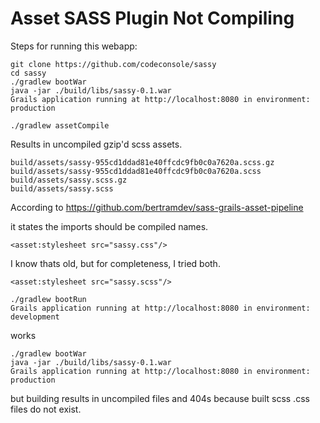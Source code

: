 # Asset SASS Plugin Not Compiling

Steps for running this webapp:
```shell
git clone https://github.com/codeconsole/sassy
cd sassy
./gradlew bootWar
java -jar ./build/libs/sassy-0.1.war 
Grails application running at http://localhost:8080 in environment: production
```


```shell
./gradlew assetCompile

```

Results in uncompiled gzip'd scss assets.

```
build/assets/sassy-955cd1ddad81e40ffcdc9fb0c0a7620a.scss.gz
build/assets/sassy-955cd1ddad81e40ffcdc9fb0c0a7620a.scss
build/assets/sassy.scss.gz
build/assets/sassy.scss
```

According to https://github.com/bertramdev/sass-grails-asset-pipeline

it states the imports should be compiled names.
```
<asset:stylesheet src="sassy.css"/>

```

I know thats old, but for completeness, I tried both.
```
<asset:stylesheet src="sassy.scss"/>

```

```
./gradlew bootRun
Grails application running at http://localhost:8080 in environment: development
```
works

```
./gradlew bootWar
java -jar ./build/libs/sassy-0.1.war 
Grails application running at http://localhost:8080 in environment: production
```
but building results in uncompiled files and 404s because built scss .css files do not exist.
